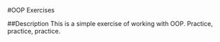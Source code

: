 #OOP Exercises

##Description
This is a simple exercise of working with OOP. Practice, practice, practice.
